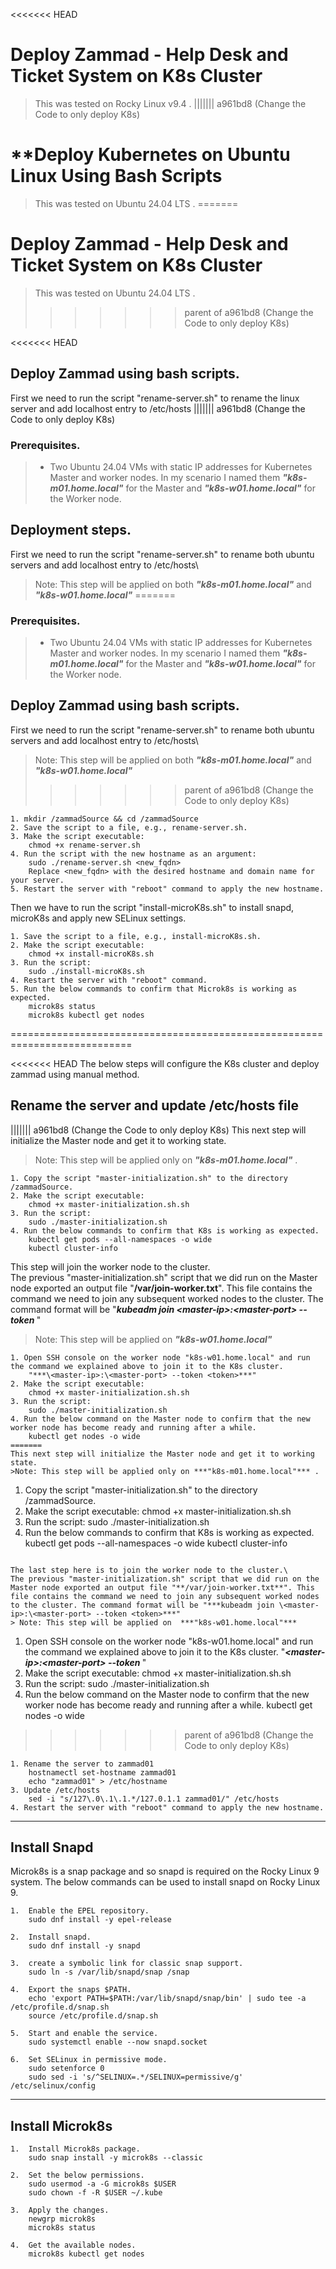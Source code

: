 <<<<<<< HEAD
# **Deploy Zammad - Help Desk and Ticket System on K8s Cluster**
>This was tested on Rocky Linux v9.4 .
||||||| a961bd8 (Change the Code to only deploy K8s)
# **Deploy Kubernetes on Ubuntu Linux Using Bash Scripts
>This was tested on Ubuntu 24.04 LTS .
=======
# **Deploy Zammad - Help Desk and Ticket System on K8s Cluster**
>This was tested on Ubuntu 24.04 LTS .
>>>>>>> parent of a961bd8 (Change the Code to only deploy K8s)

<<<<<<< HEAD
## Deploy Zammad using bash scripts.
First we need to run the script "rename-server.sh" to rename the linux server and add localhost entry to /etc/hosts
||||||| a961bd8 (Change the Code to only deploy K8s)
### Prerequisites.
> - Two Ubuntu 24.04 VMs with static IP addresses for Kubernetes Master and worker nodes. In my scenario I named them ***"k8s-m01.home.local"*** for the Master and ***"k8s-w01.home.local"*** for the Worker node.

## Deployment steps.
First we need to run the script "rename-server.sh" to rename both ubuntu servers and add localhost entry to /etc/hosts\
>Note: This step will be applied on both ***"k8s-m01.home.local"*** and ***"k8s-w01.home.local"***
=======
### Prerequisites.
> - Two Ubuntu 24.04 VMs with static IP addresses for Kubernetes Master and worker nodes. In my scenario I named them ***"k8s-m01.home.local"*** for the Master and ***"k8s-w01.home.local"*** for the Worker node.

## Deploy Zammad using bash scripts.
First we need to run the script "rename-server.sh" to rename both ubuntu servers and add localhost entry to /etc/hosts\
>Note: This step will be applied on both ***"k8s-m01.home.local"*** and ***"k8s-w01.home.local"***
>>>>>>> parent of a961bd8 (Change the Code to only deploy K8s)

```
1. mkdir /zammadSource && cd /zammadSource
2. Save the script to a file, e.g., rename-server.sh.
3. Make the script executable:
    chmod +x rename-server.sh
4. Run the script with the new hostname as an argument:
    sudo ./rename-server.sh <new_fqdn>
    Replace <new_fqdn> with the desired hostname and domain name for your server.
5. Restart the server with "reboot" command to apply the new hostname. 
```

Then we have to run the script "install-microK8s.sh" to install snapd, microK8s and apply new SELinux settings.
```
1. Save the script to a file, e.g., install-microK8s.sh.
2. Make the script executable:
    chmod +x install-microK8s.sh
3. Run the script:
    sudo ./install-microK8s.sh
4. Restart the server with "reboot" command.
5. Run the below commands to confirm that Microk8s is working as expected.
    microk8s status
    microk8s kubectl get nodes
```
===========================================================================

<<<<<<< HEAD
The below steps will configure the K8s cluster and deploy zammad using manual method. 
## Rename the server and update /etc/hosts file
||||||| a961bd8 (Change the Code to only deploy K8s)
This next step will initialize the Master node and get it to working state.
>Note: This step will be applied only on ***"k8s-m01.home.local"*** .
```
1. Copy the script "master-initialization.sh" to the directory /zammadSource.
2. Make the script executable:
    chmod +x master-initialization.sh.sh
3. Run the script:
    sudo ./master-initialization.sh
4. Run the below commands to confirm that K8s is working as expected.
    kubectl get pods --all-namespaces -o wide
    kubectl cluster-info
```

This step will join the worker node to the cluster.\
The previous "master-initialization.sh" script that we did run on the Master node exported an output file "**/var/join-worker.txt**". This file contains the command we need to join any subsequent worked nodes to the cluster. The command format will be "***kubeadm join \<master-ip>:\<master-port> --token <token>***"
> Note: This step will be applied on  ***"k8s-w01.home.local"***
```
1. Open SSH console on the worker node "k8s-w01.home.local" and run the command we explained above to join it to the K8s cluster.
    "***\<master-ip>:\<master-port> --token <token>***"
2. Make the script executable:
    chmod +x master-initialization.sh.sh
3. Run the script:
    sudo ./master-initialization.sh
4. Run the below command on the Master node to confirm that the new worker node has become ready and running after a while.
    kubectl get nodes -o wide
=======
This next step will initialize the Master node and get it to working state.
>Note: This step will be applied only on ***"k8s-m01.home.local"*** .
```
1. Copy the script "master-initialization.sh" to the directory /zammadSource.
2. Make the script executable:
    chmod +x master-initialization.sh.sh
3. Run the script:
    sudo ./master-initialization.sh
4. Run the below commands to confirm that K8s is working as expected.
    kubectl get pods --all-namespaces -o wide
    kubectl cluster-info
```

The last step here is to join the worker node to the cluster.\
The previous "master-initialization.sh" script that we did run on the Master node exported an output file "**/var/join-worker.txt**". This file contains the command we need to join any subsequent worked nodes to the cluster. The command format will be "***kubeadm join \<master-ip>:\<master-port> --token <token>***"
> Note: This step will be applied on  ***"k8s-w01.home.local"***
```
1. Open SSH console on the worker node "k8s-w01.home.local" and run the command we explained above to join it to the K8s cluster.
    "***\<master-ip>:\<master-port> --token <token>***"
2. Make the script executable:
    chmod +x master-initialization.sh.sh
3. Run the script:
    sudo ./master-initialization.sh
4. Run the below command on the Master node to confirm that the new worker node has become ready and running after a while.
    kubectl get nodes -o wide
>>>>>>> parent of a961bd8 (Change the Code to only deploy K8s)

```
1. Rename the server to zammad01
    hostnamectl set-hostname zammad01
    echo "zammad01" > /etc/hostname
3. Update /etc/hosts
    sed -i "s/127\.0\.1\.1.*/127.0.1.1 zammad01/" /etc/hosts
4. Restart the server with "reboot" command to apply the new hostname. 
```
---
## Install Snapd
Microk8s is a snap package and so snapd is required on the Rocky Linux 9 system.
The below commands can be used to install snapd on Rocky Linux 9.
```
1.  Enable the EPEL repository.
    sudo dnf install -y epel-release

2.  Install snapd.
    sudo dnf install -y snapd

3.  create a symbolic link for classic snap support.
    sudo ln -s /var/lib/snapd/snap /snap

4.  Export the snaps $PATH.
    echo 'export PATH=$PATH:/var/lib/snapd/snap/bin' | sudo tee -a /etc/profile.d/snap.sh
    source /etc/profile.d/snap.sh

5.  Start and enable the service.
    sudo systemctl enable --now snapd.socket

6.  Set SELinux in permissive mode.
    sudo setenforce 0
    sudo sed -i 's/^SELINUX=.*/SELINUX=permissive/g' /etc/selinux/config
```
---

## Install Microk8s
```
1.  Install Microk8s package.
    sudo snap install -y microk8s --classic 

2.  Set the below permissions.
    sudo usermod -a -G microk8s $USER
    sudo chown -f -R $USER ~/.kube

3.  Apply the changes.
    newgrp microk8s
    microk8s status

4.  Get the available nodes.
    microk8s kubectl get nodes
```
